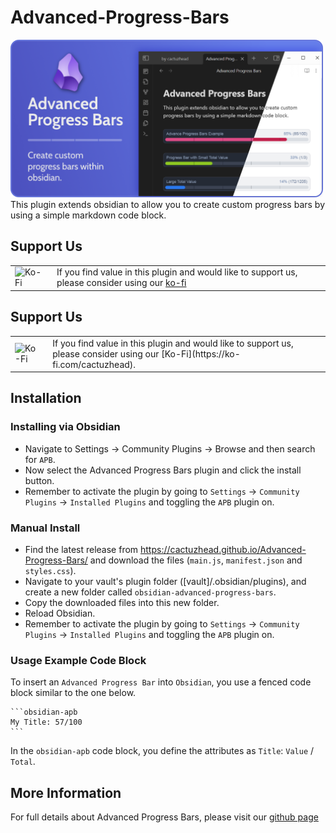 # Advanced-Progress-Bars
<img src="/docs/assets/Obsidian Advanced Progress Bars - Hero Banner.png" alt="Advanced Progress Bars" style="width: 500px; height: auto;">
This plugin extends obsidian to allow you to create custom progress bars by using a simple markdown code block.

## Support Us
<table style="border: 0; width: 100%;">
  <tr>
    <td style="padding-right: 15px; vertical-align: middle;">
      <img src="https://storage.ko-fi.com/cdn/fullLogoKofi.png" alt="Ko-Fi" width="100" height="auto">
    </td>
    <td style="vertical-align: middle;">
      If you find value in this plugin and would like to support us, please consider using our <a href="https://ko-fi.com/cactuzhead">ko-fi</a>      
    </td>
  </tr>
</table>

## Support Us
<table style="border-collapse: collapse; width: 100%;">
  <tr>
    <td style="padding-right: 15px; vertical-align: middle; border: none;">
      <img src="https://storage.ko-fi.com/cdn/fullLogoKofi.png" alt="Ko-Fi" width="100" height="auto">
    </td>
    <td style="vertical-align: middle; border: none;">
      If you find value in this plugin and would like to support us, please consider using our [Ko-Fi](https://ko-fi.com/cactuzhead).
    </td>
  </tr>
</table>

## Installation
### Installing via Obsidian
- Navigate to Settings -> Community Plugins -> Browse and then search for `APB`.
- Now select the Advanced Progress Bars plugin and click the install button.
- Remember to activate the plugin by going to `Settings` -> `Community Plugins` -> `Installed Plugins` and toggling the `APB` plugin on.

### Manual Install
- Find the latest release from https://cactuzhead.github.io/Advanced-Progress-Bars/ and download the files (`main.js`,  `manifest.json` and `styles.css`).
- Navigate to your vault's plugin folder ([vault]/.obsidian/plugins), and create a new folder called `obsidian-advanced-progress-bars`.
- Copy the downloaded files into this new folder.
- Reload Obsidian.
- Remember to activate the plugin by going to `Settings` -> `Community Plugins` -> `Installed Plugins` and toggling the `APB` plugin on.

### Usage Example Code Block
To insert an `Advanced Progress Bar` into `Obsidian`, you use a fenced code block similar to the one below.
````
```obsidian-apb
My Title: 57/100
```
````
In the `obsidian-apb` code block, you define the attributes as `Title`: `Value` / `Total`.

## More Information
For full details about Advanced Progress Bars, please visit our <a href="https://cactuzhead.github.io/Advanced-Progress-Bars/" target="_blank">github page</a>
